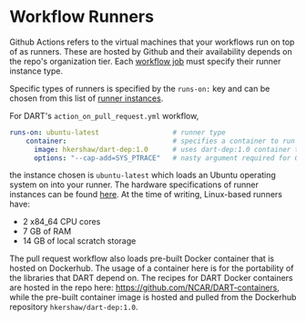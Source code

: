 # Workflow Runners
Github Actions refers to the virtual machines that your workflows run on top of as runners. These are hosted by Github and their availability depends on the repo's organization tier. Each [workflow job](workflow-jobs.md) must specify their runner instance type.

Specific types of runners is specified by the `runs-on:` key and can be chosen from this list of [runner instances](https://docs.github.com/en/actions/using-github-hosted-runners/about-github-hosted-runners#supported-runners-and-hardware-resources).

For DART's `action_on_pull_request.yml` workflow, 

```yaml
runs-on: ubuntu-latest                  # runner type
    container:                          # specifies a container to run on top of runner
      image: hkershaw/dart-dep:1.0      # uses dart-dep:1.0 container that is pulled from Dockerhub
      options: "--cap-add=SYS_PTRACE"   # nasty argument required for OpenMPI to work correctly in containers
```

the instance chosen is `ubuntu-latest` which loads an Ubuntu operating system on into your runner. The hardware specifications of runner instances can be found [here](https://docs.github.com/en/actions/using-github-hosted-runners/about-github-hosted-runners#supported-runners-and-hardware-resources). At the time of writing, Linux-based runners have:
- 2 x84_64 CPU cores
- 7 GB of RAM
- 14 GB of local scratch storage

The pull request workflow also loads pre-built Docker container that is hosted on Dockerhub. The usage of a container here is for the portability of the libraries that DART depend on. The recipes for DART Docker containers are hosted in the repo here: https://github.com/NCAR/DART-containers, while the pre-built container image is hosted and pulled from the Dockerhub repository `hkershaw/dart-dep:1.0`.
